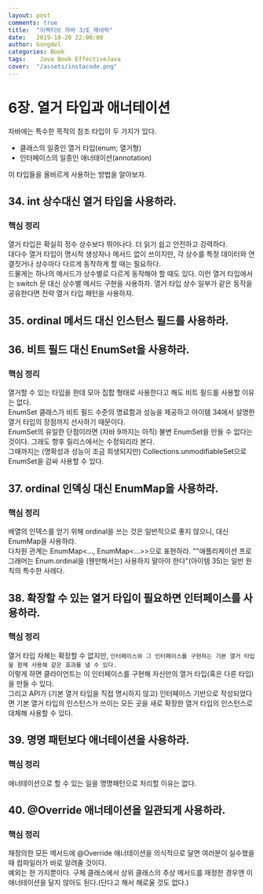 ```yaml
---
layout: post
comments: true
title:  "이펙티브 자바 3/E_제네릭"
date:   2019-10-20 22:00:00
author: Gongdel
categories: Book
tags:	 Java Book EffectiveJava
cover:  "/assets/instacode.png"
---
```

# 6장. 열거 타입과 애너테이션
자바에는 특수한 목적의 참조 타입이 두 가지가 있다.
+ 클래스의 일종인 열거 타입(enum; 열거형)
+ 인터페이스의 일종인 애너테이션(annotation)

이 타입들을 올바르게 사용하는 방법을 알아보자.

## 34. int 상수대신 열거 타입을 사용하라.
### 핵심 정리
열거 타입은 확실히 정수 상수보다 뛰어나다. 더 읽기 쉽고 안전하고 강력하다.  
대다수 열거 타입이 명시적 생성자나 메서드 없이 쓰이지만, 각 상수를 특정 데이터와 연결짓거나 상수마다 다르게 동작하게 할 때는 필요하다.  
드물게는 하나의 메서드가 상수별로 다르게 동작해야 할 때도 있다. 이런 열거 타입에서는 switch 문 대신 상수별 메서드 구현을 사용하자. 열거 타입 상수 일부가 같은 동작을 공유한다면 전략 열거 타입 패턴을 사용하자.

## 35. ordinal 메서드 대신 인스턴스 필드를 사용하라.
## 36. 비트 필드 대신 EnumSet을 사용하라.
### 핵심 정리
열거할 수 있는 타입을 한데 모아 집합 형태로 사용한다고 해도 비트 필드를 사용할 이유는 없다.  
EnumSet 클래스가 비트 필드 수준의 명료함과 성능을 제공하고 아이템 34에서 설명한 열거 타입의 장점까지 선사하기 때문이다.  
EnumSet의 유일한 단점이라면 (자바 9까지는 아직) 불변 EnumSet을 만들 수 없다는 것이다. 그래도 향후 릴리스에서는 수정되리라 본다.  
그때까지는 (명확성과 성능이 조금 희생되지만) Collections.unmodifiableSet으로 EnumSet을 감싸 사용할 수 있다.

## 37. ordinal 인덱싱 대신 EnumMap을 사용하라.
### 핵심 정리
배열의 인덱스를 얻기 위해 ordinal을 쓰는 것은 일반적으로 좋지 않으니, 대신 EnumMap을 사용하라.  
다차원 관계는 EnumMap<..., EnumMap<...>>으로 표현하라. ""애플리케이션 프로그래머는 Enum.ordinal을 (웬만해서는) 사용하지 말아야 한다"(아이템 35)는 일반 원칙의 특수한 사례다.

## 38. 확장할 수 있는 열거 타입이 필요하면 인터페이스를 사용하라.
### 핵심 정리
열거 타입 자체는 확장할 수 없지만, `인터페이스와 그 인터페이스를 구현하는 기본 열거 타입을 함께 사용해 같은 효과를 낼 수 있다.`  
이렇게 하면 클라이언트는 이 인터페이스를 구현해 자신만의 열거 타입(혹은 다른 타입)을 만들 수 있다.  
그리고 API가 (기본 열거 타입을 직접 명시하지 않고) 인터페이스 기반으로 작성되었다면 기본 열거 타입의 인스턴스가 쓰이는 모든 곳을 새로 확장한 열거 타입의 인스턴스로 대체해 사용할 수 있다.  

## 39. 명명 패턴보다 애너테이션을 사용하라.
### 핵심 정리
애너테이션으로 할 수 있는 일을 명명패턴으로 처리할 이유는 없다.

## 40. @Override 애너테이션을 일관되게 사용하라.
### 핵심 정리
재정의한 모든 메서드에 @Override 애너테이션을 의식적으로 달면 여러분이 실수했을 때 컴파일러가 바로 알려줄 것이다.  
예외는 한 가지뿐이다. 구체 클래스에서 상위 클래스의 추상 메서드를 재정한 경우엔 이 애너테이션을 달지 않아도 된다.(단다고 해서 해로울 것도 없다.)
